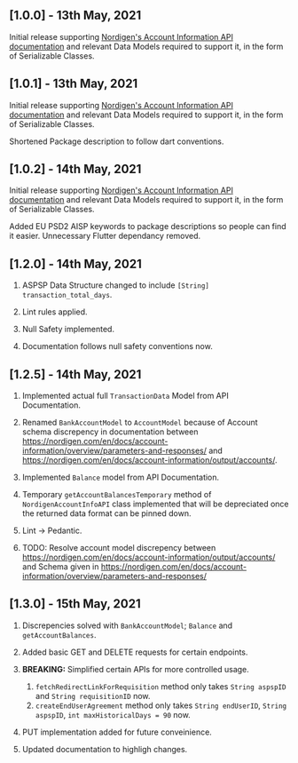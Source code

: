 ## [1.0.0] - 13th May, 2021

Initial release supporting [Nordigen's Account Information API documentation](https://nordigen.com/en/account_information_documenation/integration/quickstart_guide/) and relevant Data Models required to support it, in the form of Serializable Classes.

## [1.0.1] - 13th May, 2021

Initial release supporting [Nordigen's Account Information API documentation](https://nordigen.com/en/account_information_documenation/integration/quickstart_guide/) and relevant Data Models required to support it, in the form of Serializable Classes.

Shortened Package description to follow dart conventions.

## [1.0.2] - 14th May, 2021

Initial release supporting [Nordigen's Account Information API documentation](https://nordigen.com/en/account_information_documenation/integration/quickstart_guide/) and relevant Data Models required to support it, in the form of Serializable Classes.

Added EU PSD2 AISP keywords to package descriptions so people can find it easier. Unnecessary Flutter dependancy removed.

## [1.2.0] - 14th May, 2021

1. ASPSP Data Structure changed to include  `[String] transaction_total_days`.

2. Lint rules applied.

3. Null Safety implemented.

4. Documentation follows null safety conventions now.

## [1.2.5] - 14th May, 2021

1. Implemented actual full `TransactionData` Model from API Documentation.

2. Renamed `BankAccountModel` to `AccountModel` because of Account schema discrepency in documentation between <https://nordigen.com/en/docs/account-information/overview/parameters-and-responses/> and <https://nordigen.com/en/docs/account-information/output/accounts/>.
3. Implemented `Balance` model from API Documentation.

4. Temporary `getAccountBalancesTemporary` method of `NordigenAccountInfoAPI` class implemented that will be depreciated once the returned data format can be pinned down.

5. Lint -> Pedantic.

6. TODO: Resolve account model discrepency between <https://nordigen.com/en/docs/account-information/output/accounts/> and Schema given in <https://nordigen.com/en/docs/account-information/overview/parameters-and-responses/>

## [1.3.0] - 15th May, 2021

1. Discrepencies solved with `BankAccountModel`; `Balance` and `getAccountBalances`.

2. Added basic GET and DELETE requests for certain endpoints.

3. **BREAKING:** Simplified certain APIs for more controlled usage.
   1. `fetchRedirectLinkForRequisition` method only takes `String aspspID` and `String requisitionID` now.
   2. `createEndUserAgreement` method only takes `String endUserID`,  `String aspspID`, `int maxHistoricalDays = 90` now.

4. PUT implementation added for future conveinience.

5. Updated documentation to highligh changes.
